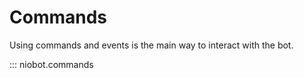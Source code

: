 # Commands

Using commands and events is the main way to interact with the bot.

::: niobot.commands
